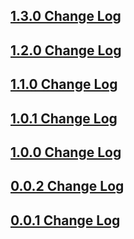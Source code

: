 ## [1.3.0 Change Log](https://github.com/domain-centric/template_engine/milestone/6?closed=1)

## [1.2.0 Change Log](https://github.com/domain-centric/template_engine/milestone/6?closed=1)

## [1.1.0 Change Log](https://github.com/domain-centric/template_engine/milestone/5?closed=1)

## [1.0.1 Change Log](https://github.com/domain-centric/template_engine/milestone/4?closed=1)

## [1.0.0 Change Log](https://github.com/domain-centric/template_engine/milestone/3?closed=1)

## [0.0.2 Change Log](https://github.com/domain-centric/template_engine/milestone/2?closed=1)

## [0.0.1 Change Log](https://github.com/domain-centric/template_engine/milestone/1?closed=1)
